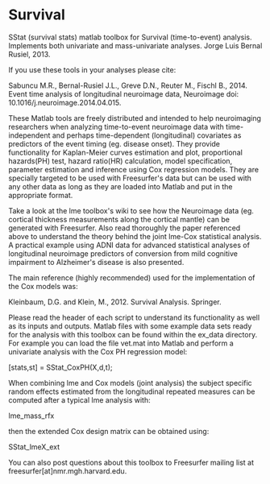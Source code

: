 Survival
========

SStat (survival stats) matlab toolbox for Survival (time-to-event) analysis. Implements both univariate and mass-univariate analyses. Jorge Luis Bernal Rusiel, 2013.

If you use these tools in your analyses please cite:

Sabuncu M.R., Bernal-Rusiel J.L., Greve D.N., Reuter M., Fischl B., 2014. Event time analysis of longitudinal neuroimage data, Neuroimage doi: 10.1016/j.neuroimage.2014.04.015.

These Matlab tools are freely distributed and intended to help neuroimaging researchers when analyzing time-to-event neuroimage data with time-independent and perhaps time-dependent (longitudinal) covariates as predictors of the event timing (eg. disease onset). They provide functionality for Kaplan-Meier curves estimation and plot, proportional hazards(PH) test, hazard ratio(HR) calculation, model specification, parameter estimation and inference using Cox regression models. They are specially targeted to be used with Freesurfer's data but can be used with any other data as long as they are loaded into Matlab and put in the appropriate format. 

Take a look at the lme toolbox's wiki to see how the Neuroimage data (eg. cortical thickness measurements along the cortical mantle) can be generated with Freesurfer. Also read thoroughly the paper referenced above to understand the theory behind the joint lme-Cox statistical analysis. A practical example using ADNI data for advanced statistical analyses of longitudinal neuroimage predictors of conversion from mild cognitive impairment to Alzheimer's disease is also presented.

The main reference (highly recommended) used for the implementation of the Cox models was:

Kleinbaum, D.G. and Klein, M., 2012. Survival Analysis. Springer.

Please read the header of each script to understand its functionality as well as its inputs and outputs. Matlab files with some example data sets ready for the analysis with this toolbox can be found within the ex_data directory. For example you can load the file vet.mat into Matlab and perform a univariate analysis with the Cox PH regression model:

[stats,st] = SStat_CoxPH(X,d,t); 

When combining lme and Cox models (joint analysis) the subject specific random effects estimated from the longitudinal repeated measures can be computed after a typical lme analysis with:

lme_mass_rfx

then the extended Cox design matrix can be obtained using:

SStat_lmeX_ext

You can also post questions about this toolbox to Freesurfer mailing list at freesurfer[at]nmr.mgh.harvard.edu.





